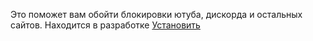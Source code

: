 Это поможет вам обойти блокировки ютуба, дискорда и остальных сайтов. Находится в разработке
[Установить](https://github.com/TheRedMirk/unblocker/releases)
